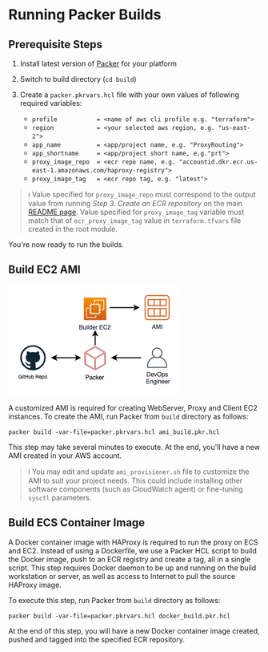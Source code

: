 # Running Packer Builds

## Prerequisite Steps

1. Install latest version of [Packer](https://www.packer.io/downloads.html) for your platform

2. Switch to build directory (`cd build`)

3. Create a `packer.pkrvars.hcl` file with your own values of following required variables: 

    - `profile           = <name of aws cli profile e.g. "terraform">`
    - `region            = <your selected aws region, e.g. "us-east-2">`
    - `app_name          = <app/project name, e.g. "ProxyRouting">`
    - `app_shortname     = <app/project short name, e.g."prt">`
    - `proxy_image_repo  = <ecr repo name, e.g. "accountid.dkr.ecr.us-east-1.amazonaws.com/haproxy-registry">`
    - `proxy_image_tag   = <ecr repo tag, e.g. "latest">`

> :information_source: Value specified for `proxy_image_repo` must correspond to the output 
value from running _Step 3. Create an ECR repository_ on the main [README page](../README.md). 
Value specified for `proxy_image_tag` variable must match that of `ecr_proxy_image_tag` 
value in `terraform.tfvars` file created in the root module. 

You're now ready to run the builds. 

## Build EC2 AMI

![AMI creation pipeline using Hashicorp Packer](../docs/images/packer_pipeline.png)

A customized AMI is required for creating WebServer, Proxy and Client EC2 instances. To 
create the AMI, run Packer from `build` directory as follows: 

```shell
packer build -var-file=packer.pkrvars.hcl ami_build.pkr.hcl
```

This step may take several minutes to execute. At the end, you'll have a new AMI created in 
your AWS account. 

> :information_source: You may edit and update `ami_provisioner.sh` file to customize the 
AMI to suit your project needs. This could include installing other software components 
(such as CloudWatch agent) or fine-tuning `sysctl` parameters. 


## Build ECS Container Image

A Docker container image with HAProxy is required to run the proxy on ECS and EC2. Instead 
of using a Dockerfile, we use a Packer HCL script to build the Docker image, push to an ECR 
registry and create a tag, all in a single script. This step requires Docker daemon to be up
and running on the build workstation or server, as well as access to Internet to pull the 
source HAProxy image. 

To execute this step, run Packer from `build` directory as follows: 

```shell 
packer build -var-file=packer.pkrvars.hcl docker_build.pkr.hcl 
```

At the end of this step, you will have a new Docker container image created, pushed and 
tagged into the specified ECR repository. 